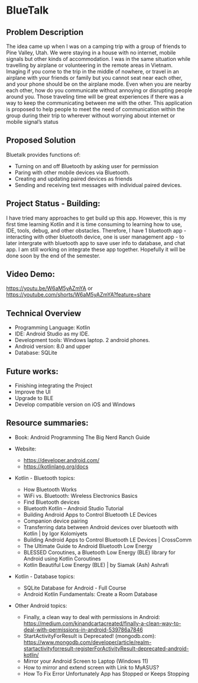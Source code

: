 # BlueTalk

## Problem Description

The idea came up when I was on a camping trip with a group of friends to Pine Valley, Utah. We were staying in a house with no internet, mobile signals but other kinds of accommodation. I was in the same situation while travelling by airplane or volunteering in the remote areas in Vietnam. 
Imaging if you come to the trip in the middle of nowhere, or travel in an airplane with your friends or family but you cannot seat near each other, and your phone should be on the airplane mode. Even when you are nearby each other, how do you communicate without annoying or disrupting people around you.
Those traveling time will be great experiences if there was a way to keep the communicating between me with the other. This application is proposed to help people to meet the need of communication within the group during their trip to wherever without worrying about internet or mobile signal’s status

## Proposed Solution
Bluetalk provides functions of:
- Turning on and off Bluetooth by asking user for permission
- Paring with other mobile devices via Bluetooth.
- Creating and updating paired devices as friends
- Sending and receiving text messages with individual paired devices.

## Project Status - Building:
I have tried many approaches to get build up this app. However, this is my first time learning Kotlin and it is time consuming to learning how to use, IDE, tools, debug, and other obstacles. Therefore, I have 1 bluetooth app - interacting with other bluetooth device, one is user management app - to later intergrate with bluetooth app to save user info to database, and chat app. I am still working on integrate these app together. Hopefully it will be done soon by the end of the semester.

## Video Demo:
https://youtu.be/W6aM5yAZmYA
or https://youtube.com/shorts/W6aM5yAZmYA?feature=share

## Technical Overview

- Programming Language: Kotlin
- IDE: Android Studio as my IDE. 
- Development tools: Windows laptop. 2 android phones.
- Android version: 8.0 and upper
- Database: SQLite

## Future works: 
- Finishing integrating the Project
- Improve the UI
- Upgrade to BLE
- Develop compatible version on iOS and Windows

## Resource summaries:
- Book: Android Programming The Big Nerd Ranch Guide

- Website: 
  - https://developer.android.com/
  - https://kotlinlang.org/docs

- Kotlin - Bluetooth topics:
  - How Bluetooth Works  
  - WiFi vs. Bluetooth: Wireless Electronics Basics  
  - Find Bluetooth devices
  - Bluetooth Kotlin – Android Studio Tutorial
  - Building Android Apps to Control Bluetooth LE Devices
  - Companion device pairing 
  - Transferring data between Android devices over bluetooth with Kotlin | by Igor Kolomiyets  
  - Building Android Apps to Control Bluetooth LE Devices | CrossComm
  - The Ultimate Guide to Android Bluetooth Low Energy 
  - BLESSED Coroutines, a Bluetooth Low Energy (BLE) library for Android using Kotlin Coroutines
  - Kotlin Beautiful Low Energy (BLE) | by Siamak (Ash) Ashrafi 

- Kotlin - Database topics:
  - SQLite Database for Android - Full Course
  - Android Kotlin Fundamentals: Create a Room Database

- Other Android topics: 
  - Finally, a clean way to deal with permissions in Android:
    https://medium.com/kinandcartacreated/finally-a-clean-way-to-deal-with-permissions-in-android-539786a7846
  - StartActivityForResult is Deprecated! (mongodb.com):
    https://www.mongodb.com/developer/article/realm-startactivityforresult-registerForActivityResult-deprecated-android-kotlin/  
  - Mirror your Android Screen to Laptop (Windows 11)
  - How to mirror and extend screen with Link to MyASUS? 
  - How To Fix Error Unfortunately App has Stopped or Keeps Stopping 
